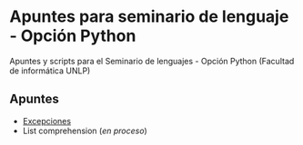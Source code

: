 # Apuntes para seminario de lenguaje - Opción Python
Apuntes y scripts para el Seminario de lenguajes - Opción Python (Facultad de informática UNLP)

## Apuntes

- [Excepciones](https://github.com/tomibarbieri/seminario-python/tree/master/exceptions)
- List comprehension (*en proceso*)


